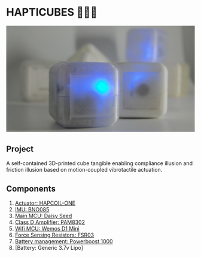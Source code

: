 # HAPTICUBES 🧊🧊🧊

![alt text](Pictures/DSCF5339.webp)

## Project
A self-contained 3D-printed cube tangible enabling compliance illusion and friction illusion based on motion-coupled vibrotactile actuation.

## Components
1. [Actuator: HAPCOIL-ONE](https://tactilelabs.com/product/hapcoil-one/)
2. [IMU: BNO085](https://www.adafruit.com/product/4754)
3. [Main MCU: Daisy Seed](https://electro-smith.com/products/daisy-seed)
4. [Class D Amplifier: PAM8302](https://www.adafruit.com/product/2130)
5. [Wifi MCU: Wemos D1 Mini](https://www.wemos.cc/en/latest/d1/d1_mini.html)
6. [Force Sensing Resistors: FSR03](https://www.ohmite.com/catalog/fsr-series/FSR03CE)
7. [Battery management: Powerboost 1000](https://www.adafruit.com/product/2465)
8. [Battery: Generic 3.7v Lipo]
